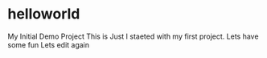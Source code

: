# helloworld
My Initial Demo Project
This is Just I staeted with my first project.
Lets have some fun
Lets edit again
